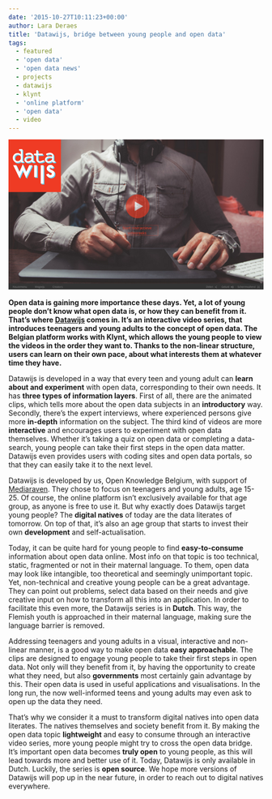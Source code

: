 ```yaml
---
date: '2015-10-27T10:11:23+00:00'
author: Lara Deraes
title: 'Datawijs, bridge between young people and open data'
tags:
  - featured
  - 'open data'
  - 'open data news'
  - projects
  - datawijs
  - klynt
  - 'online platform'
  - 'open data'
  - video
---
```


[![Screenshot intro Datawijs](Screenshot-intro-logo.png)](http://datawijs.be)

**Open data is gaining more importance these days. Yet, a lot of young people don’t know what open data is, or how they can benefit from it. That’s where [Datawijs](http://www.datawijs.be) comes in. It’s an interactive video series, that introduces teenagers and young adults to the concept of open data. The Belgian platform works with Klynt, which allows the young people to view the videos in the order they want to. Thanks to the non-linear structure, users can learn on their own pace, about what interests them at whatever time they have.**

Datawijs is developed in a way that every teen and young adult can **learn about and experiment** with open data, corresponding to their own needs. It has **three types of information layers**. First of all, there are the animated clips, which tells more about the open data subjects in an **introductory** way. Secondly, there’s the expert interviews, where experienced persons give more **in-depth** information on the subject. The third kind of videos are more **interactive** and encourages users to experiment with open data themselves. Whether it’s taking a quiz on open data or completing a data-search, young people can take their first steps in the open data matter. Datawijs even provides users with coding sites and open data portals, so that they can easily take it to the next level.

Datawijs is developed by us, Open Knowledge Belgium, with support of [Mediaraven](http://www.mediaraven.be/). They chose to focus on teenagers and young adults, age 15-25. Of course, the online platform isn’t exclusively available for that age group, as anyone is free to use it. But why exactly does Datawijs target young people? The **digital natives** of today are the data literates of tomorrow. On top of that, it’s also an age group that starts to invest their own **development** and self-actualisation.

Today, it can be quite hard for young people to find **easy-to-consume** information about open data online. Most info on that topic is too technical, static, fragmented or not in their maternal language. To them, open data may look like intangible, too theoretical and seemingly unimportant topic. Yet, non-technical and creative young people can be a great advantage. They can point out problems, select data based on their needs and give creative input on how to transform all this into an application. In order to facilitate this even more, the Datawijs series is in **Dutch**. This way, the Flemish youth is approached in their maternal language, making sure the language barrier is removed.

Addressing teenagers and young adults in a visual, interactive and non-linear manner, is a good way to make open data **easy approachable**. The clips are designed to engage young people to take their first steps in open data. Not only will they benefit from it, by having the opportunity to create what they need, but also **governments** most certainly gain advantage by this. Their open data is used in useful applications and visualisations. In the long run, the now well-informed teens and young adults may even ask to open up the data they need.

That’s why we consider it a must to transform digital natives into open data literates. The natives themselves and society benefit from it. By making the open data topic **lightweight** and easy to consume through an interactive video series, more young people might try to cross the open data bridge. It’s important open data becomes **truly open** to young people, as this will lead towards more and better use of it. Today, Datawijs is only available in Dutch. Luckily, the series is **open source**. We hope more versions of Datawijs will pop up in the near future, in order to reach out to digital natives everywhere.
